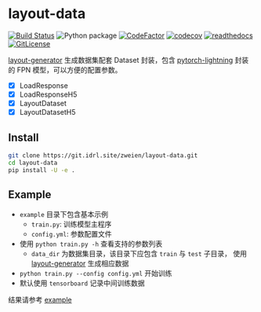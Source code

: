 # layout-data

[![Build Status](https://travis-ci.com/zweien/layout-data.svg?branch=master)](https://travis-ci.com/zweien/layout-data)
![Python package](https://github.com/zweien/layout-data/workflows/Python%20package/badge.svg)
[![CodeFactor](https://www.codefactor.io/repository/github/zweien/layout-data/badge)](https://www.codefactor.io/repository/github/zweien/layout-data)
[![codecov](https://codecov.io/gh/zweien/layout-data/branch/master/graph/badge.svg)](https://codecov.io/gh/zweien/layout-data)
[![readthedocs](https://readthedocs.org/projects/layout-data/badge/)](https://layout-data.readthedocs.io/zh/latest/)
[![GitLicense](https://gitlicense.com/badge/zweien/layout-data)](https://gitlicense.com/license/zweien/layout-data)

[layout-generator](https://git.idrl.site/idrl/layout-generator) 生成数据集配套 Dataset 封装，包含 [pytorch-lightning](https://github.com/PytorchLightning/pytorch-lightning) 封装的 FPN 模型，可以方便的配置参数。

- [x] LoadResponse
- [x] LoadResponseH5 
- [x] LayoutDataset
- [x] LayoutDatasetH5

## Install

```bash
git clone https://git.idrl.site/zweien/layout-data.git
cd layout-data
pip install -U -e .
```

## Example

- `example` 目录下包含基本示例
  - `train.py`: 训练模型主程序
  - `config.yml`: 参数配置文件
- 使用 `python train.py -h` 查看支持的参数列表
  - `data_dir` 为数据集目录，该目录下应包含 `train` 与 `test` 子目录， 使用 [layout-generator](https://git.idrl.site/idrl/layout-generator) 生成相应数据
- `python train.py --config config.yml` 开始训练
- 默认使用 `tensorboard` 记录中间训练数据

结果请参考 [example](example/README.md)
